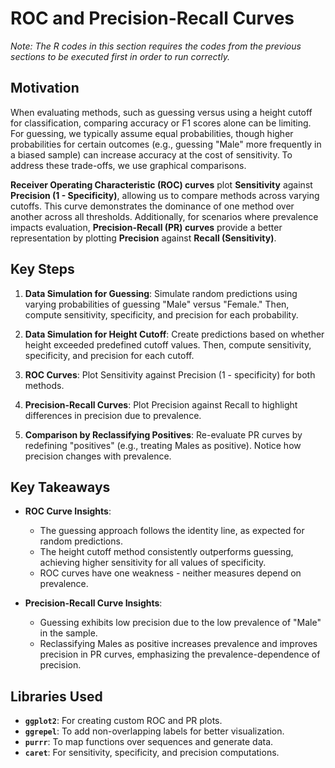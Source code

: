 # ROC and Precision-Recall Curves
_Note: The R codes in this section requires the codes from the previous sections to be executed first in order to run correctly._

## Motivation
When evaluating methods, such as guessing versus using a height cutoff for classification, comparing accuracy or F1 scores alone can be limiting. For guessing, we typically assume equal probabilities, though higher probabilities for certain outcomes (e.g., guessing "Male" more frequently in a biased sample) can increase accuracy at the cost of sensitivity. To address these trade-offs, we use graphical comparisons.

**Receiver Operating Characteristic (ROC) curves** plot **Sensitivity** against **Precision (1 - Specificity)**, allowing us to compare methods across varying cutoffs. This curve demonstrates the dominance of one method over another across all thresholds. Additionally, for scenarios where prevalence impacts evaluation, **Precision-Recall (PR) curves** provide a better representation by plotting **Precision** against **Recall (Sensitivity)**.


## Key Steps

1. **Data Simulation for Guessing**: Simulate random predictions using varying probabilities of guessing "Male" versus "Female." Then, compute sensitivity, specificity, and precision for each probability.

2. **Data Simulation for Height Cutoff**: Create predictions based on whether height exceeded predefined cutoff values. Then, compute sensitivity, specificity, and precision for each cutoff.

3. **ROC Curves**: Plot Sensitivity against Precision (1 - specificity) for both methods.

4. **Precision-Recall Curves**: Plot Precision against Recall to highlight differences in precision due to prevalence.

5. **Comparison by Reclassifying Positives**: Re-evaluate PR curves by redefining "positives" (e.g., treating Males as positive). Notice how precision changes with prevalence.


## Key Takeaways

- **ROC Curve Insights**:
  - The guessing approach follows the identity line, as expected for random predictions.
  - The height cutoff method consistently outperforms guessing, achieving higher sensitivity for all values of specificity.
  - ROC curves have one weakness - neither measures depend on prevalence.

- **Precision-Recall Curve Insights**:
  - Guessing exhibits low precision due to the low prevalence of "Male" in the sample.
  - Reclassifying Males as positive increases prevalence and improves precision in PR curves, emphasizing the prevalence-dependence of precision.

## Libraries Used
- **`ggplot2`**: For creating custom ROC and PR plots.
- **`ggrepel`**: To add non-overlapping labels for better visualization.
- **`purrr`**: To map functions over sequences and generate data.
- **`caret`**: For sensitivity, specificity, and precision computations.
